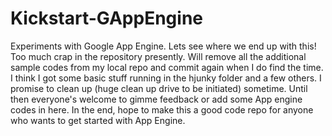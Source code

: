 Kickstart-GAppEngine
====================

Experiments with Google App Engine. Lets see where we end up with this!
Too much crap in the repository presently. Will remove all the additional sample codes from my local repo and commit again when I do find the time.
I think I got some basic stuff running in the hjunky folder and a few others.
I promise to clean up (huge clean up drive to be initiated) sometime.
Until then everyone's welcome to gimme feedback or add some App engine codes in here. In the end, hope to make this a good code repo for anyone who wants to get started with App Engine.